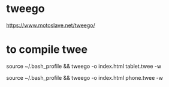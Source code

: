 # tweego
https://www.motoslave.net/tweego/

# to compile twee

source ~/.bash_profile &&
tweego -o index.html tablet.twee -w

source ~/.bash_profile &&
tweego -o index.html phone.twee -w



